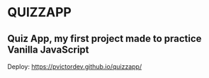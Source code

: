 # QUIZZAPP
## Quiz App, my first project made to practice Vanilla JavaScript
Deploy:  https://pvictordev.github.io/quizzapp/

